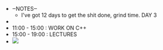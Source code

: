 - ‒NOTES‒ 
    - I've got 12 days to get the shit done, grind time. DAY 3
- 
- 11:00 - 15:00 : WORK ON C++
- 15:00 - 19:00 : LECTURES
- ![](local:///home/mali/remnote/remnote-614c8a3b6997e6001643dfce/files/q848PwI-fMtG8ZP9CHlEXDjwA0sxy4xHx9kFxaM9Y18kNbZdXanBaDAah5ly1X5NriZo_OOt1gLdUukSRUhKbRu56RvsZxJ8SImOe4UIccYYoOb6ATcnv95HG-ohq6X-.png) 
